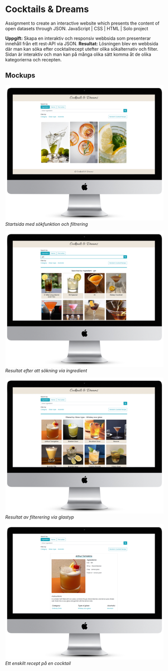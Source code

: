 # Cocktails & Dreams
Assignment to create an interactive website which presents the content of open datasets through JSON. JavaScript | CSS | HTML | Solo project

**Uppgift:** Skapa en interaktiv och responsiv webbsida som presenterar innehåll från ett rest-API via JSON. 
**Resultat:** Lösningen blev en webbsida där man kan söka efter cocktailrecept utefter olika sökalternativ och filter. Sidan är interaktiv och man kan på många olika sätt komma åt de olika kategorierna och recepten.

## Mockups
![usecasetexteditor.png](https://github.com/virveln/cocktails-and-dreams/blob/main/img-mockup/cnd1.png)
*Startsida med sökfunktion och filtrering*

![usecasetexteditor.png](https://github.com/virveln/cocktails-and-dreams/blob/main/img-mockup/cnd2.png)
*Resultat efter att sökning via ingredient*

![usecasetexteditor.png](https://github.com/virveln/cocktails-and-dreams/blob/main/img-mockup/cnd3.png)
*Resultat av filterering via glastyp*

![usecasetexteditor.png](https://github.com/virveln/cocktails-and-dreams/blob/main/img-mockup/cnd4.png)
*Ett enskilt recept på en cocktail*

